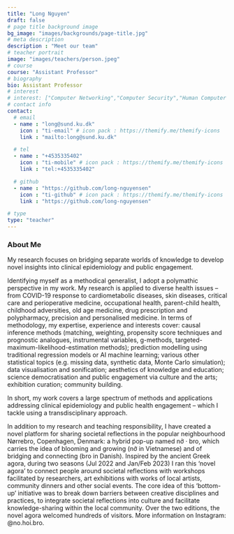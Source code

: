 ```yaml
---
title: "Long Nguyen"
draft: false
# page title background image
bg_image: "images/backgrounds/page-title.jpg"
# meta description
description : "Meet our team"
# teacher portrait
image: "images/teachers/person.jpeg"
# course
course: "Assistant Professor"
# biography
bio: Assistant Professor
# interest
# interest: ["Computer Networking","Computer Security","Human Computer Interfacing"]
# contact info
contact:
  # email
  - name : "long@sund.ku.dk"
    icon : "ti-email" # icon pack : https://themify.me/themify-icons
    link : "mailto:long@sund.ku.dk"

  # tel
  - name : "+4535335402"
    icon : "ti-mobile" # icon pack : https://themify.me/themify-icons
    link : "tel:+4535335402"

  # github
  - name : "https://github.com/long-nguyensen"
    icon : "ti-github" # icon pack : https://themify.me/themify-icons
    link : "https://github.com/long-nguyensen"

# type
type: "teacher"
---
```


### About Me

My research focuses on bridging separate worlds of knowledge to develop novel insights into clinical epidemiology and public engagement.

Identifying myself as a methodical generalist, I adopt a polymathic perspective in my work. My research is applied to diverse health issues – from COVID-19 response to cardiometabolic diseases, skin diseases, critical care and perioperative medicine, occupational health, parent-child health, childhood adversities, old age medicine, drug prescription and polypharmacy, precision and personalised medicine. In terms of methodology, my expertise, experience and interests cover: causal inference methods (matching, weighting, propensity score techniques and prognostic analogues, instrumental variables, g-methods, targeted-maximum-likelihood-estimation methods); prediction modelling using traditional regression models or AI machine learning; various other statistical topics (e.g. missing data, synthetic data, Monte Carlo simulation); data visualisation and sonification; aesthetics of knowledge and education; science democratisation and public engagement via culture and the arts; exhibition curation; community building.

In short, my work covers a large spectrum of methods and applications addressing clinical epidemiology and public health engagement – which I tackle using a transdisciplinary approach.

In addition to my research and teaching responsibility, I have created a novel platform for sharing societal reflections in the popular neighbourhood Nørrebro, Copenhagen, Denmark: a hybrid pop-up named nở · bro, which carries the idea of blooming and growing (nở in Vietnamese) and of bridging and connecting (bro in Danish). Inspired by the ancient Greek agora, during two seasons (Jul 2022 and Jan/Feb 2023) I ran this ‘novel agora’ to connect people around societal reflections with workshops facilitated by researchers, art exhibitions with works of local artists, community dinners and other social events. The core idea of this ‘bottom-up’ initiative was to break down barriers between creative disciplines and practices, to integrate societal reflections into culture and facilitate knowledge-sharing within the local community. Over the two editions, the novel agora welcomed hundreds of visitors. More information on Instagram: @no.hoi.bro.
